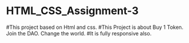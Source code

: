 # HTML_CSS_Assignment-3

#This project based on Html and css. 
#This Project is about Buy 1 Token. Join the DAO. Change the world.
#It is fully responsive also.
